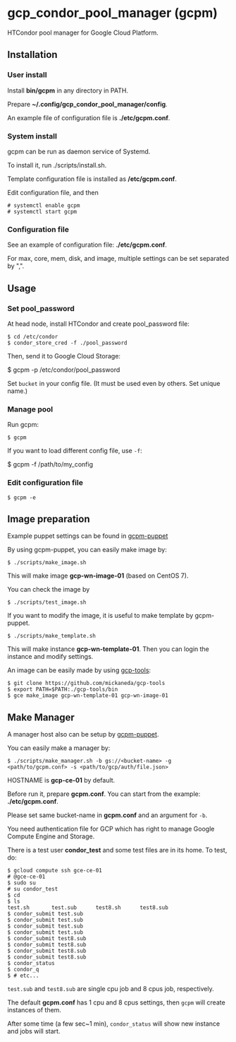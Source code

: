 # gcp_condor_pool_manager (gcpm)

HTCondor pool manager for Google Cloud Platform.

## Installation

### User install
Install **bin/gcpm** in any directory in PATH.

Prepare **~/.config/gcp_condor_pool_manager/config**.

An example file of configuration file is **./etc/gcpm.conf**.

### System install

gcpm can be run as daemon service of Systemd.

To install it, run ./scripts/install.sh.

Template configuration file is installed as **/etc/gcpm.conf**.

Edit configuration file, and then

    # systemctl enable gcpm
    # systemctl start gcpm

### Configuration file

See an example of configuration file: **./etc/gcpm.conf**.

For max, core, mem, disk, and image, multiple settings can be set separated by ",".

## Usage

### Set pool_password

At head node, install HTCondor and create pool_password file:

    $ cd /etc/condor
    $ condor_store_cred -f ./pool_password

Then, send it to Google Cloud Storage:

   $ gcpm -p /etc/condor/pool_password

Set `bucket` in your config file. (It must be used even by others. Set unique name.)

### Manage pool

Run gcpm:

    $ gcpm

If you want to load different config file, use `-f`:

   $ gcpm -f /path/to/my_config

### Edit configuration file

    $ gcpm -e

## Image preparation

Example puppet settings can be found in [gcpm-puppet](https://github.com/mickaneda/gcpm-puppet)

By using gcpm-puppet, you can easily make image by:

    $ ./scripts/make_image.sh

This will make image **gcp-wn-image-01** (based on CentOS 7).

You can check the image by

    $ ./scripts/test_image.sh

If you want to modify the image,
it is useful to make template by gcpm-puppet.

    $ ./scripts/make_template.sh

This will make instance **gcp-wn-template-01**.
Then you can login the instance and modify settings.

An image can be easily made by using
[gcp-tools](https://github.com/mickaneda/gcp-tools):

    $ git clone https://github.com/mickaneda/gcp-tools
    $ export PATH=$PATH:./gcp-tools/bin
    $ gce make_image gcp-wn-template-01 gcp-wn-image-01

## Make Manager

A manager host also can be setup by [gcpm-puppet](https://github.com/mickaneda/gcpm-puppet).

You can easily make a manager by:

    $ ./scripts/make_manager.sh -b gs://<bucket-name> -g <path/to/gcpm.conf> -s <path/to/gcp/auth/file.json>

HOSTNAME is **gcp-ce-01** by default.

Before run it, prepare **gcpm.conf**.
You can start from the example: **./etc/gcpm.conf**.

Please set same bucket-name in **gcpm.conf** and an argument for `-b`.

You need authentication file for GCP which has right to manage Google Compute Engine and Storage.

There is a test user **condor_test** and some test files are in its home.
To test, do:

    $ gcloud compute ssh gce-ce-01
    # @gce-ce-01
    $ sudo su
    # su condor_test
    $ cd
    $ ls
    test.sh       test.sub      test8.sh      test8.sub
    $ condor_submit test.sub
    $ condor_submit test.sub
    $ condor_submit test.sub
    $ condor_submit test.sub
    $ condor_submit test8.sub
    $ condor_submit test8.sub
    $ condor_submit test8.sub
    $ condor_submit test8.sub
    $ condor_status
    $ condor_q
    $ # etc...

`test.sub` and `test8.sub` are single cpu job and 8 cpus job, respectively.

The default **gcpm.conf** has 1 cpu and 8 cpus settings,
then `gcpm` will create instances of them.

After some time (a few sec~1 min), `condor_status` will show new instance and jobs will start.

